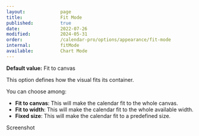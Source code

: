 ```yaml
---
layout:             page
title:              Fit Mode 
published:          true
date:               2022-07-26
modified:           2024-05-31
order:              /calendar-pro/options/appearance/fit-mode
internal:           fitMode
available:          Chart Mode
---
```

**Default value:** Fit to canvas

This option defines how the visual fits its container.

You can choose among:

- **Fit to canvas**: This will make the calendar fit to the whole canvas.
- **Fit to width**: This will make the calendar fit to the whole available width.
- **Fixed size**: This will make the calendar fit to a predefined size.

<todo>Screenshot</todo>